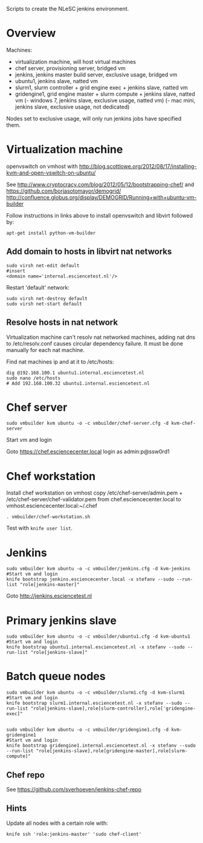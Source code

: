 Scripts to create the NLeSC jenkins environment.

Overview
========

Machines:
- virtualization machine, will host virtual machines
- chef server, provisioning server, bridged vm
- jenkins, jenkins master build server, exclusive usage, bridged vm
- ubuntu1, jenkins slave, natted vm
- slurm1, slurm controller + grid engine exec + jenkins slave, natted vm
- gridengine1, grid engine master + slurm compute + jenkins slave, natted vm
(- windows 7, jenkins slave, exclusive usage, natted vm)
(- mac mini, jenkins slave, exclusive usage, not dedicated)

Nodes set to exclusive usage, will only run jenkins jobs have specified them.

Virtualization machine
======================

openvswitch on vmhost with http://blog.scottlowe.org/2012/08/17/installing-kvm-and-open-vswitch-on-ubuntu/

See http://www.cryptocracy.com/blog/2012/05/12/bootstrapping-chef/ and https://github.com/borjasotomayor/demogrid/ http://confluence.globus.org/display/DEMOGRID/Running+with+ubuntu-vm-builder

Follow instructions in links above to install openvswitch and libvirt followed by:

    apt-get install python-vm-builder


Add domain to hosts in libvirt nat networks
-------------------------------------------

    sudo virsh net-edit default
    #insert
    <domain name='internal.esciencetest.nl'/>    
    
Restart 'default' network:    

    sudo virsh net-destroy default
    sudo virsh net-start default

Resolve hosts in nat network
----------------------------

Virtualization machine can't resolv nat networked machines, adding nat dns to /etc/resolv.conf causes circular dependency failure.
It must be done manually for each nat machine.

Find nat machines ip and at it to /etc/hosts:

    dig @192.168.100.1 ubuntu1.internal.esciencetest.nl
    sudo nano /etc/hosts
    # Add 192.168.100.32 ubuntu1.internal.esciencetest.nl

Chef server
===========

    sudo vmbuilder kvm ubuntu -o -c vmbuilder/chef-server.cfg -d kvm-chef-server

Start vm and login

Goto https://chef.esciencecenter.local login as admin:p@ssw0rd1

Chef workstation
================

Install chef workstation on vmhost
copy /etc/chef-server/admin.pem + /etc/chef-server/chef-validator.pem from chef.esciencecenter.local to vmhost.esciencecenter.local:~/.chef
  
    . vmbuilder/chef-workstation.sh


Test with `knife user list`.

Jenkins
=======

    sudo vmbuilder kvm ubuntu -o -c vmbuilder/jenkins.cfg -d kvm-jenkins
    #Start vm and login
    knife bootstrap jenkins.esciencecenter.local -x stefanv --sudo --run-list "role[jenkins-master]"

Goto http://jenkins.esciencetest.nl

Primary jenkins slave
=====================

    sudo vmbuilder kvm ubuntu -o -c vmbuilder/ubuntu1.cfg -d kvm-ubuntu1
    #Start vm and login
    knife bootstrap ubuntu1.internal.esciencetest.nl -x stefanv --sudo --run-list "role[jenkins-slave]"

Batch queue nodes
=================

    sudo vmbuilder kvm ubuntu -o -c vmbuilder/slurm1.cfg -d kvm-slurm1
    #Start vm and login
    knife bootstrap slurm1.internal.esciencetest.nl -x stefanv --sudo --run-list "role[jenkins-slave],role[slurm-controller],role['gridengine-exec]"


    sudo vmbuilder kvm ubuntu -o -c vmbuilder/gridengine1.cfg -d kvm-gridengine1
    #Start vm and login
    knife bootstrap gridengine1.internal.esciencetest.nl -x stefanv --sudo --run-list "role[jenkins-slave],role[gridengine-master],role[slurm-compute]"

Chef repo
---------

See https://github.com/sverhoeven/jenkins-chef-repo

Hints
-----

Update all nodes with a certain role with:
   
    knife ssh 'role:jenkins-master' 'sudo chef-client'



